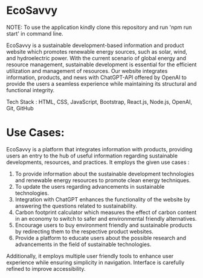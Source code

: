 # EcoSavvy

NOTE: To use the application kindly clone this repository and run 'npm run start' in command line.

EcoSavvy is a sustainable development-based information and product website which promotes renewable energy sources, such as solar, wind, and hydroelectric power.
With the current scenario of global energy and resource management, sustainable development is essential for the efficient utilization and management of resources. 
Our website integrates information, products, and news with ChatGPT-API offered by OpenAI to provide the users a seamless experience while maintaining its structural and
functional integrity.

Tech Stack : HTML, CSS, JavaScript, Bootstrap, React.js, Node.js, OpenAI, Git, GitHub

# Use Cases:

EcoSavvy is a platform that integrates information with products, providing users an entry to the hub of useful information regarding sustainable developments, resources, and practices. It employs the given use cases :
1. To provide information about the sustainable development technologies and renewable energy resources to promote clean energy techniques.
2. To update the users regarding advancements in sustainable technologies.
3. Integration with ChatGPT enhances the functionality of the website by answering the questions related to sustainability.
4. Carbon footprint calculator which measures the effect of carbon content in an economy to switch to safer and environmental friendly alternatives.
5. Encourage users to buy environment friendly and sustainable products by redirecting them to the respective product websites.
6. Provide a platform to educate users about the possible research and advancements in the field of sustainable technologies.

Additionally, it employs multiple user friendly tools to enhance user experience while ensuring simplicity in navigation. Interface is carefully refined to improve accessibility.
